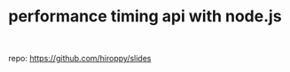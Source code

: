 <!-- background: title -->

# performance timing api with node.js

<br>

repo: https://github.com/hiroppy/slides
